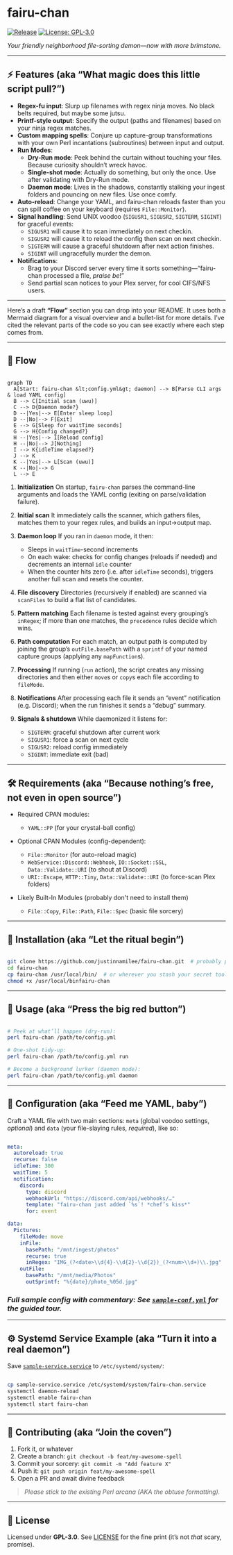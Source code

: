 # fairu-chan

[![Release](https://img.shields.io/github/v/release/justinnamilee/fairu-chan)](https://github.com/justinnamilee/fairu-chan/releases)
[![License: GPL-3.0](https://img.shields.io/badge/License-GPL--3.0-blue.svg)](LICENSE)

*Your friendly neighborhood file-sorting demon—now with more brimstone.*

---

## ⚡ Features (aka “What magic does this little script pull?”)

* **Regex-fu input**: Slurp up filenames with regex ninja moves. No black belts required, but maybe some jutsu.
* **Printf-style output**: Specify the output (paths and filenames) based on your ninja regex matches.
* **Custom mapping spells**: Conjure up capture-group transformations with your own Perl incantations (subroutines) between input and output.
* **Run Modes**:
  * **Dry-Run mode**: Peek behind the curtain without touching your files. Because curiosity shouldn’t wreck havoc.
  * **Single-shot mode**: Actually do something, but only the once. Use after validating with Dry-Run mode.
  * **Daemon mode**: Lives in the shadows, constantly stalking your ingest folders and pouncing on new files.  Use once comfy.
* **Auto-reload**: Change your YAML, and fairu-chan reloads faster than you can spill coffee on your keyboard (requires `File::Monitor`).
* **Signal handling**: Send UNIX voodoo (`SIGUSR1`, `SIGUSR2`, `SIGTERM`, `SIGINT`) for graceful events:
  * `SIGUSR1` will cause it to scan immediately on next checkin.
  * `SIGUSR2` will cause it to reload the config then scan on next checkin.
  * `SIGTERM` will cause a graceful shutdown after next action finishes.
  * `SIGINT` will ungracefully murder the demon.
* **Notifications**:
  * Brag to your Discord server every time it sorts something—“fairu-chan processed a file, *praise be*!”
  * Send partial scan notices to your Plex server, for cool CIFS/NFS users.

---

Here’s a draft **“Flow”** section you can drop into your README. It uses both a Mermaid diagram for a visual overview and a bullet-list for more details. I’ve cited the relevant parts of the code so you can see exactly where each step comes from.

---

## 🔄 Flow

```mermaid

graph TD
  A[Start: fairu-chan &lt;config.yml&gt; daemon] --> B[Parse CLI args & load YAML config]
  B --> C[Initial scan (uwu)]
  C --> D{Daemon mode?}
  D --|Yes|--> E[Enter sleep loop]
  D --|No|--> F[Exit]
  E --> G[Sleep for waitTime seconds]
  G --> H{Config changed?}
  H --|Yes|--> I[Reload config]
  H --|No|--> J[Nothing]
  I --> K{idleTime elapsed?}
  J --> K
  K --|Yes|--> L[Scan (uwu)]
  K --|No|--> G
  L --> E

```

1. **Initialization**
   On startup, `fairu-chan` parses the command-line arguments and loads the YAML config (exiting on parse/validation failure).
2. **Initial scan**
   It immediately calls the scanner, which gathers files, matches them to your regex rules, and builds an input→output map.
3. **Daemon loop**
   If you ran in `daemon` mode, it then:

   * Sleeps in `waitTime`-second increments
   * On each wake: checks for config changes (reloads if needed) and decrements an internal `idle` counter
   * When the counter hits zero (i.e. after `idleTime` seconds), triggers another full scan and resets the counter.
4. **File discovery**
   Directories (recursively if enabled) are scanned via `scanFiles` to build a flat list of candidates.
5. **Pattern matching**
   Each filename is tested against every grouping’s `inRegex`; if more than one matches, the `precedence` rules decide which wins.
6. **Path computation**
   For each match, an output path is computed by joining the group’s `outFile.basePath` with a `sprintf` of your named capture groups (applying any `mapFunction`s).
7. **Processing**
   If running (`run` action), the script creates any missing directories and then either `move`s or `copy`s each file according to `fileMode`.
8. **Notifications**
   After processing each file it sends an “event” notification (e.g. Discord); when the run finishes it sends a “debug” summary.
9. **Signals & shutdown**
   While daemonized it listens for:

   * `SIGTERM`: graceful shutdown after current work
   * `SIGUSR1`: force a scan on next cycle
   * `SIGUSR2`: reload config immediately
   * `SIGINT`: immediate exit (bad)

---

## 🛠 Requirements (aka “Because nothing’s free, not even in open source”)

* Required CPAN modules:

  * `YAML::PP` (for your crystal-ball config)

* Optional CPAN Modules (config-dependent):

  * `File::Monitor` (for auto-reload magic)
  * `WebService::Discord::Webhook`, `IO::Socket::SSL`, `Data::Validate::URI` (to shout at Discord)
  * `URI::Escape`, `HTTP::Tiny`, `Data::Validate::URI` (to force-scan Plex folders)

* Likely Built-In Modules (probably don't need to install them)

  * `File::Copy`, `File::Path`, `File::Spec` (basic file sorcery)

---

## 🚀 Installation (aka “Let the ritual begin”)

```bash

git clone https://github.com/justinnamilee/fairu-chan.git  # probably pick the latest tagged version
cd fairu-chan
cp fairu-chan /usr/local/bin/  # or wherever you stash your secret tools
chmod +x /usr/local/binfairu-chan
```

---

## 🎩 Usage (aka “Press the big red button”)

```bash

# Peek at what’ll happen (dry-run):
perl fairu-chan /path/to/config.yml

# One-shot tidy-up:
perl fairu-chan /path/to/config.yml run

# Become a background lurker (daemon mode):
perl fairu-chan /path/to/config.yml daemon
```

---

## 📝 Configuration (aka “Feed me YAML, baby”)

Craft a YAML file with two main sections: `meta` (global voodoo settings, *optional*) and `data` (your file-slaying rules, *required*), like so:

```yaml

meta:
  autoreload: true
  recurse: false
  idleTime: 300
  waitTime: 5
  notification:
    discord:
      type: discord
      webhookUrl: "https://discord.com/api/webhooks/…"
      template: "fairu-chan just added `%s`! *chef’s kiss*"
      for: event

data:
  Pictures:
    fileMode: move
    inFile:
      basePath: "/mnt/ingest/photos"
      recurse: true
      inRegex: "IMG_(?<date>\\d{4}-\\d{2}-\\d{2})_(?<num>\\d+)\\.jpg"
    outFile:
      basePath: "/mnt/media/Photos"
      outSprintf: "%{date}/photo_%05d.jpg"
```

### *Full sample config with commentary: See [`sample-conf.yml`](sample-conf.yml) for the guided tour.*

---

## ⚙️ Systemd Service Example (aka “Turn it into a real daemon”)

Save [`sample-service.service`](sample-service.service) to `/etc/systemd/system/`:

```bash

cp sample-service.service /etc/systemd/system/fairu-chan.service
systemctl daemon-reload
systemctl enable fairu-chan
systemctl start fairu-chan
```

---

## 🤝 Contributing (aka “Join the coven”)

1. Fork it, or whatever
2. Create a branch: `git checkout -b feat/my-awesome-spell`
3. Commit your sorcery: `git commit -m "Add feature X"`
4. Push it: `git push origin feat/my-awesome-spell`
5. Open a PR and await divine feedback

> *Please stick to the existing Perl arcana (AKA the obtuse formatting).*

---

## 📜 License

Licensed under **GPL-3.0**. See [LICENSE](LICENSE) for the fine print (it’s not *that* scary, promise).
